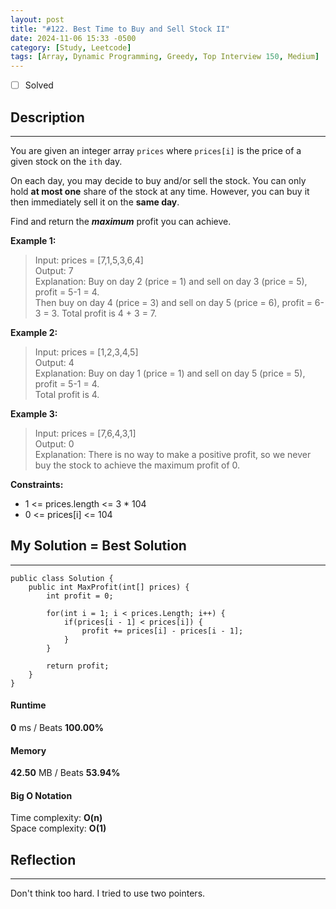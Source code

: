 ```yaml
---
layout: post
title: "#122. Best Time to Buy and Sell Stock II"
date: 2024-11-06 15:33 -0500
category: [Study, Leetcode]
tags: [Array, Dynamic Programming, Greedy, Top Interview 150, Medium]
---
```


- [ ] Solved

## Description
---
You are given an integer array `prices` where `prices[i]` is the price of a given stock on the `ith` day.

On each day, you may decide to buy and/or sell the stock. You can only hold **at most one** share of the stock at any time. However, you can buy it then immediately sell it on the **same day**.

Find and return the ***maximum*** profit you can achieve.

**Example 1:**   
> Input: prices = [7,1,5,3,6,4]   
> Output: 7   
> Explanation: Buy on day 2 (price = 1) and sell on day 3 (price = 5), profit = 5-1 = 4.   
> Then buy on day 4 (price = 3) and sell on day 5 (price = 6), profit = 6-3 = 3.
> Total profit is 4 + 3 = 7.

**Example 2:**   
> Input: prices = [1,2,3,4,5]   
> Output: 4   
> Explanation: Buy on day 1 (price = 1) and sell on day 5 (price = 5), profit = 5-1 = 4.   
> Total profit is 4.

**Example 3:**
> Input: prices = [7,6,4,3,1]   
> Output: 0   
> Explanation: There is no way to make a positive profit, so we never buy the stock to achieve the maximum profit of 0.
 
**Constraints:**
- 1 <= prices.length <= 3 * 104
- 0 <= prices[i] <= 104

## My Solution = Best Solution
---
```shell
public class Solution {
    public int MaxProfit(int[] prices) {
        int profit = 0;

        for(int i = 1; i < prices.Length; i++) {
            if(prices[i - 1] < prices[i]) {
                profit += prices[i] - prices[i - 1];
            }
        }

        return profit;
    }
}
```

#### Runtime
**0** ms / Beats **100.00%**

#### Memory
**42.50** MB / Beats **53.94%**

#### Big O Notation
Time complexity: **O(n)**   
Space complexity: **O(1)**

## Reflection
---
Don't think too hard.
I tried to use two pointers.